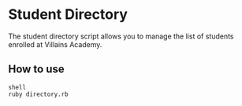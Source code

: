 # Student Directory

The student directory script allows you to manage the list of students enrolled at Villains Academy.

## How to use

```
shell
ruby directory.rb
```

